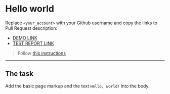 # Hello world
Replace `<your_account>` with your Github username and copy the links to Pull Request description:
- [DEMO LINK](https://IvanG6.github.io/layout_hello-world/)
- [TEST REPORT LINK](https://IvanG6.github.io/layout_hello-world/report/html_report/)

> Follow [this instructions](https://mate-academy.github.io/layout_task-guideline/#how-to-solve-the-layout-tasks-on-github)
___

## The task 
Add the basic page markup and the text `Hello, world!` into the body.
